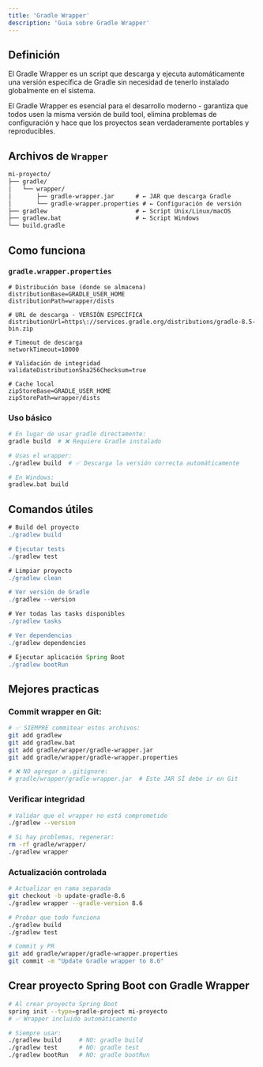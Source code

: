 ```yaml
---
title: 'Gradle Wrapper'
description: 'Guia sobre Gradle Wrapper'
---
```

## Definición
El Gradle Wrapper es un script que descarga y ejecuta automáticamente una versión específica de Gradle sin necesidad de tenerlo instalado globalmente en el sistema.

El Gradle Wrapper es esencial para el desarrollo moderno - garantiza que todos usen la misma versión de build tool, elimina problemas de configuración y hace que los proyectos sean verdaderamente portables y reproducibles.

## Archivos de `Wrapper`
```markdown
mi-proyecto/
├── gradle/
│   └── wrapper/
│       ├── gradle-wrapper.jar      # ← JAR que descarga Gradle
│       └── gradle-wrapper.properties # ← Configuración de versión
├── gradlew                         # ← Script Unix/Linux/macOS
├── gradlew.bat                     # ← Script Windows
└── build.gradle
```

## Como funciona
### `gradle.wrapper.properties`
```properties
# Distribución base (donde se almacena)
distributionBase=GRADLE_USER_HOME
distributionPath=wrapper/dists

# URL de descarga - VERSIÓN ESPECÍFICA
distributionUrl=https\://services.gradle.org/distributions/gradle-8.5-bin.zip

# Timeout de descarga
networkTimeout=10000

# Validación de integridad
validateDistributionSha256Checksum=true

# Cache local
zipStoreBase=GRADLE_USER_HOME
zipStorePath=wrapper/dists
```

### Uso básico
```bash
# En lugar de usar gradle directamente:
gradle build  # ❌ Requiere Gradle instalado

# Usas el wrapper:
./gradlew build  # ✅ Descarga la versión correcta automáticamente

# En Windows:
gradlew.bat build
```

## Comandos útiles
```groovy
# Build del proyecto
./gradlew build

# Ejecutar tests
./gradlew test

# Limpiar proyecto
./gradlew clean

# Ver versión de Gradle
./gradlew --version

# Ver todas las tasks disponibles
./gradlew tasks

# Ver dependencias
./gradlew dependencies

# Ejecutar aplicación Spring Boot
./gradlew bootRun
```

## Mejores practicas
### Commit wrapper en Git:
```bash
# ✅ SIEMPRE commitear estos archivos:
git add gradlew
git add gradlew.bat
git add gradle/wrapper/gradle-wrapper.jar
git add gradle/wrapper/gradle-wrapper.properties

# ❌ NO agregar a .gitignore:
# gradle/wrapper/gradle-wrapper.jar  # Este JAR SÍ debe ir en Git
```

### Verificar integridad
```bash
# Validar que el wrapper no está comprometido
./gradlew --version

# Si hay problemas, regenerar:
rm -rf gradle/wrapper/
./gradlew wrapper
```

### Actualización controlada
```bash
# Actualizar en rama separada
git checkout -b update-gradle-8.6
./gradlew wrapper --gradle-version 8.6

# Probar que todo funciona
./gradlew build
./gradlew test

# Commit y PR
git add gradle/wrapper/gradle-wrapper.properties
git commit -m "Update Gradle wrapper to 8.6"
```

## Crear proyecto Spring Boot con Gradle Wrapper
```bash
# Al crear proyecto Spring Boot
spring init --type=gradle-project mi-proyecto
# ✅ Wrapper incluido automáticamente

# Siempre usar:
./gradlew build     # NO: gradle build
./gradlew test      # NO: gradle test  
./gradlew bootRun   # NO: gradle bootRun
```